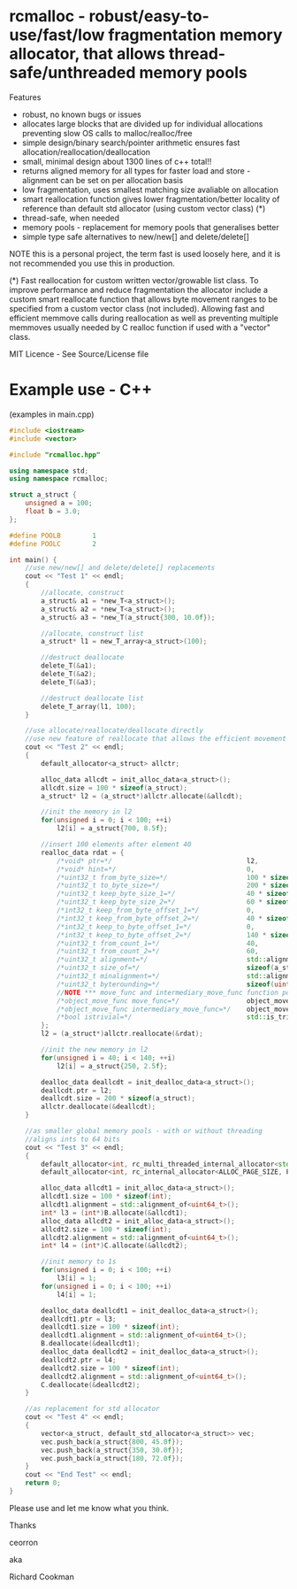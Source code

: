 # rcmalloc - robust/easy-to-use/fast/low fragmentation memory allocator, that allows thread-safe/unthreaded memory pools

Features
 - robust, no known bugs or issues
 - allocates large blocks that are divided up for individual allocations preventing slow OS calls to malloc/realloc/free
 - simple design/binary search/pointer arithmetic ensures fast allocation/reallocation/deallocation
 - small, minimal design about 1300 lines of c++ total!!
 - returns aligned memory for all types for faster load and store - alignment can be set on per allocation basis
 - low fragmentation, uses smallest matching size avaliable on allocation
 - smart reallocation function gives lower fragmentation/better locality of reference than default std allocator (using custom vector class) (*)
 - thread-safe, when needed
 - memory pools - replacement for memory pools that generalises better
 - simple type safe alternatives to new/new[] and delete/delete[]

NOTE this is a personal project, the term fast is used loosely here, and it is not recommended you use this in production.

(*) Fast reallocation for custom written vector/growable list class.
To improve performance and reduce fragmentation the allocator include a custom smart reallocate function that allows byte movement ranges to be specified from a custom vector class (not included). Allowing fast and efficient memmove calls during reallocation as well as preventing multiple memmoves usually needed by C realloc function if used with a "vector" class.

MIT Licence - See Source/License file

# Example use - C++

(examples in main.cpp)

```C++
#include <iostream>
#include <vector>

#include "rcmalloc.hpp"

using namespace std;
using namespace rcmalloc;

struct a_struct {
    unsigned a = 100;
    float b = 3.0;
};

#define POOLB        1
#define POOLC        2

int main() {
    //use new/new[] and delete/delete[] replacements
    cout << "Test 1" << endl;
    {
        //allocate, construct
        a_struct& a1 = *new_T<a_struct>();
        a_struct& a2 = *new_T<a_struct>();
        a_struct& a3 = *new_T(a_struct{300, 10.0f});

        //allocate, construct list
        a_struct* l1 = new_T_array<a_struct>(100);

        //destruct deallocate
        delete_T(&a1);
        delete_T(&a2);
        delete_T(&a3);

        //destruct deallocate list
        delete_T_array(l1, 100);
    }

    //use allocate/reallocate/deallocate directly
    //use new feature of reallocate that allows the efficient movement of memory when reallocating
    cout << "Test 2" << endl;
    {
        default_allocator<a_struct> allctr;

        alloc_data allcdt = init_alloc_data<a_struct>();
        allcdt.size = 100 * sizeof(a_struct);
        a_struct* l2 = (a_struct*)allctr.allocate(&allcdt);

        //init the memory in l2
        for(unsigned i = 0; i < 100; ++i)
            l2[i] = a_struct{700, 8.5f};

        //insert 100 elements after element 40
        realloc_data rdat = {
            /*void* ptr=*/                                  l2,
            /*void* hint=*/                                 0,
            /*uint32_t from_byte_size=*/                    100 * sizeof(a_struct),
            /*uint32_t to_byte_size=*/                      200 * sizeof(a_struct),
            /*uint32_t keep_byte_size_1=*/                  40 * sizeof(a_struct),
            /*uint32_t keep_byte_size_2=*/                  60 * sizeof(a_struct),
            /*int32_t keep_from_byte_offset_1=*/            0,
            /*int32_t keep_from_byte_offset_2=*/            40 * sizeof(a_struct),
            /*int32_t keep_to_byte_offset_1=*/              0,
            /*int32_t keep_to_byte_offset_2=*/              140 * sizeof(a_struct),
            /*uint32_t from_count_1=*/                      40,
            /*uint32_t from_count_2=*/                      60,
            /*uint32_t alignment=*/                         std::alignment_of<a_struct>(),
            /*uint32_t size_of=*/                           sizeof(a_struct),
            /*uint32_t minalignment=*/                      std::alignment_of<uintptr_t>(),
            /*uint32_t byterounding=*/                      sizeof(uintptr_t),
            //NOTE *** move_func and intermediary_move_func function pointers can be 0/NULL if std::is_trivially_copyable<a_struct>::value == true ***
            /*object_move_func move_func=*/                 object_move_generator<a_struct>::object_move,
            /*object_move_func intermediary_move_func=*/    object_move_generator<a_struct>::object_intermediary_move,
            /*bool istrivial=*/                             std::is_trivially_move_constructible<a_struct>::value
        };
        l2 = (a_struct*)allctr.reallocate(&rdat);

        //init the new memory in l2
        for(unsigned i = 40; i < 140; ++i)
            l2[i] = a_struct{250, 2.5f};

        dealloc_data deallcdt = init_dealloc_data<a_struct>();
        deallcdt.ptr = l2;
        deallcdt.size = 200 * sizeof(a_struct);
        allctr.deallocate(&deallcdt);
    }

    //as smaller global memory pools - with or without threading
    //aligns ints to 64 bits
    cout << "Test 3" << endl;
    {
        default_allocator<int, rc_multi_threaded_internal_allocator<std::mutex, ALLOC_PAGE_SIZE, POOLB>> B;
        default_allocator<int, rc_internal_allocator<ALLOC_PAGE_SIZE, POOLC>> C;

        alloc_data allcdt1 = init_alloc_data<a_struct>();
        allcdt1.size = 100 * sizeof(int);
        allcdt1.alignment = std::alignment_of<uint64_t>();
        int* l3 = (int*)B.allocate(&allcdt1);
        alloc_data allcdt2 = init_alloc_data<a_struct>();
        allcdt2.size = 100 * sizeof(int);
        allcdt2.alignment = std::alignment_of<uint64_t>();
        int* l4 = (int*)C.allocate(&allcdt2);

        //init memory to 1s
        for(unsigned i = 0; i < 100; ++i)
            l3[i] = 1;
        for(unsigned i = 0; i < 100; ++i)
            l4[i] = 1;

        dealloc_data deallcdt1 = init_dealloc_data<a_struct>();
        deallcdt1.ptr = l3;
        deallcdt1.size = 100 * sizeof(int);
        deallcdt1.alignment = std::alignment_of<uint64_t>();
        B.deallocate(&deallcdt1);
        dealloc_data deallcdt2 = init_dealloc_data<a_struct>();
        deallcdt2.ptr = l4;
        deallcdt2.size = 100 * sizeof(int);
        deallcdt2.alignment = std::alignment_of<uint64_t>();
        C.deallocate(&deallcdt2);
    }

    //as replacement for std allocator
    cout << "Test 4" << endl;
    {
        vector<a_struct, default_std_allocator<a_struct>> vec;
        vec.push_back(a_struct{800, 45.0f});
        vec.push_back(a_struct{350, 30.0f});
        vec.push_back(a_struct{180, 72.0f});
    }
    cout << "End Test" << endl;
    return 0;
}
```

Please use and let me know what you think.

Thanks

ceorron

aka

Richard Cookman

